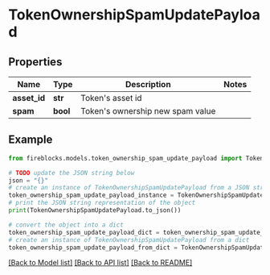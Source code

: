 # TokenOwnershipSpamUpdatePayload


## Properties

Name | Type | Description | Notes
------------ | ------------- | ------------- | -------------
**asset_id** | **str** | Token&#39;s asset id | 
**spam** | **bool** | Token&#39;s ownership new spam value | 

## Example

```python
from fireblocks.models.token_ownership_spam_update_payload import TokenOwnershipSpamUpdatePayload

# TODO update the JSON string below
json = "{}"
# create an instance of TokenOwnershipSpamUpdatePayload from a JSON string
token_ownership_spam_update_payload_instance = TokenOwnershipSpamUpdatePayload.from_json(json)
# print the JSON string representation of the object
print(TokenOwnershipSpamUpdatePayload.to_json())

# convert the object into a dict
token_ownership_spam_update_payload_dict = token_ownership_spam_update_payload_instance.to_dict()
# create an instance of TokenOwnershipSpamUpdatePayload from a dict
token_ownership_spam_update_payload_from_dict = TokenOwnershipSpamUpdatePayload.from_dict(token_ownership_spam_update_payload_dict)
```
[[Back to Model list]](../README.md#documentation-for-models) [[Back to API list]](../README.md#documentation-for-api-endpoints) [[Back to README]](../README.md)


